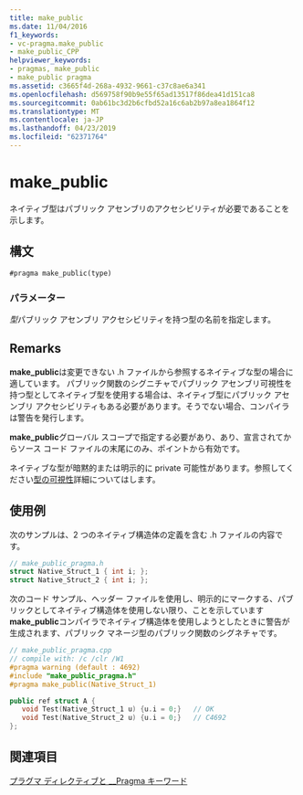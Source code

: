 ```yaml
---
title: make_public
ms.date: 11/04/2016
f1_keywords:
- vc-pragma.make_public
- make_public_CPP
helpviewer_keywords:
- pragmas, make_public
- make_public pragma
ms.assetid: c3665f4d-268a-4932-9661-c37c8ae6a341
ms.openlocfilehash: d569758f90b9e55f65ad13517f86dea41d151ca8
ms.sourcegitcommit: 0ab61bc3d2b6cfbd52a16c6ab2b97a8ea1864f12
ms.translationtype: MT
ms.contentlocale: ja-JP
ms.lasthandoff: 04/23/2019
ms.locfileid: "62371764"
---
```

# <a name="makepublic"></a>make_public
ネイティブ型はパブリック アセンブリのアクセシビリティが必要であることを示します。

## <a name="syntax"></a>構文

```
#pragma make_public(type)
```

### <a name="parameters"></a>パラメーター

*型*パブリック アセンブリ アクセシビリティを持つ型の名前を指定します。

## <a name="remarks"></a>Remarks

**make_public**は変更できない .h ファイルから参照するネイティブな型の場合に適しています。 パブリック関数のシグニチャでパブリック アセンブリ可視性を持つ型としてネイティブ型を使用する場合は、ネイティブ型にパブリック アセンブリ アクセシビリティもある必要があります。そうでない場合、コンパイラは警告を発行します。

**make_public**グローバル スコープで指定する必要があり、あり、宣言されてからソース コード ファイルの末尾にのみ、ポイントから有効です。

ネイティブな型が暗黙的または明示的に private 可能性があります。参照してください[型の可視性](../dotnet/how-to-define-and-consume-classes-and-structs-cpp-cli.md#BKMK_Type_visibility)詳細についてはします。

## <a name="examples"></a>使用例

次のサンプルは、2 つのネイティブ構造体の定義を含む .h ファイルの内容です。

```cpp
// make_public_pragma.h
struct Native_Struct_1 { int i; };
struct Native_Struct_2 { int i; };
```

次のコード サンプル、ヘッダー ファイルを使用し、明示的にマークする、パブリックとしてネイティブ構造体を使用しない限り、ことを示しています**make_public**コンパイラでネイティブ構造体を使用しようとしたときに警告が生成されます、パブリック マネージ型のパブリック関数のシグネチャです。

```cpp
// make_public_pragma.cpp
// compile with: /c /clr /W1
#pragma warning (default : 4692)
#include "make_public_pragma.h"
#pragma make_public(Native_Struct_1)

public ref struct A {
   void Test(Native_Struct_1 u) {u.i = 0;}   // OK
   void Test(Native_Struct_2 u) {u.i = 0;}   // C4692
};
```

## <a name="see-also"></a>関連項目

[プラグマ ディレクティブと __Pragma キーワード](../preprocessor/pragma-directives-and-the-pragma-keyword.md)